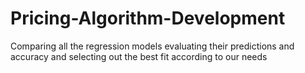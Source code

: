 # Pricing-Algorithm-Development
Comparing all the regression models evaluating their predictions and accuracy and selecting out the best fit according to our needs
